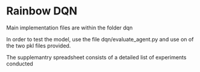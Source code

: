 # Rainbow DQN
Main implementation files are within the folder dqn

In order to test the model, use the file dqn/evaluate_agent.py and use on of the two pkl files provided.

The supplemantry spreadsheet consists of a detailed list of experiments conducted
